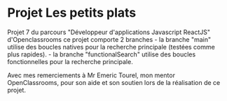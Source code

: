 # Projet Les petits plats

Projet 7 du parcours "Développeur d'applications Javascript ReactJS" d'Openclassrooms
 ce projet comporte 2 branches
    - la branche "main" utilise des boucles natives pour la recherche principale (testées comme plus rapides).
    - la branche "functionalSearch" utilise des boucles fonctionnelles pour la recherche principale.


Avec mes remerciements à Mr Emeric Tourel, mon mentor OpenClassrooms, pour son aide et son soutien lors de la réalisation de ce projet.